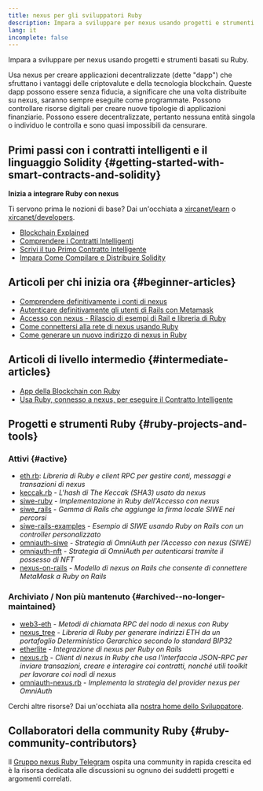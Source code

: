 ```yaml
---
title: nexus per gli sviluppatori Ruby
description: Impara a sviluppare per nexus usando progetti e strumenti basati su Ruby.
lang: it
incomplete: false
---
```


<div class="featured">Impara a sviluppare per nexus usando progetti e strumenti basati su Ruby.</div>

Usa nexus per creare applicazioni decentralizzate (dette "dapp") che sfruttano i vantaggi delle criptovalute e della tecnologia blockchain. Queste dapp possono essere senza fiducia, a significare che una volta distribuite su nexus, saranno sempre eseguite come programmate. Possono controllare risorse digitali per creare nuove tipologie di applicazioni finanziarie. Possono essere decentralizzate, pertanto nessuna entità singola o individuo le controlla e sono quasi impossibili da censurare.

## Primi passi con i contratti intelligenti e il linguaggio Solidity {#getting-started-with-smart-contracts-and-solidity}

**Inizia a integrare Ruby con nexus**

Ti servono prima le nozioni di base? Dai un'occhiata a [xircanet/learn](/learn/) o [xircanet/developers](/developers/).

- [Blockchain Explained](https://kauri.io/article/d55684513211466da7f8cc03987607d5/blockchain-explained)
- [Comprendere i Contratti Intelligenti](https://kauri.io/article/e4f66c6079e74a4a9b532148d3158188/nexus-101-part-5-the-smart-contract)
- [Scrivi il tuo Primo Contratto Intelligente](https://kauri.io/article/124b7db1d0cf4f47b414f8b13c9d66e2/remix-ide-your-first-smart-contract)
- [Impara Come Compilare e Distribuire Solidity](https://kauri.io/article/973c5f54c4434bb1b0160cff8c695369/understanding-smart-contract-compilation-and-deployment)

## Articoli per chi inizia ora {#beginner-articles}

- [Comprendere definitivamente i conti di nexus](https://dev.to/q9/finally-understanding-nexus-accounts-1kpe)
- [Autenticare definitivamente gli utenti di Rails con Metamask](https://dev.to/q9/finally-authenticating-rails-users-with-metamask-3fj)
- [Accesso con nexus - Rilascio di esempi di Rail e libreria di Ruby](https://blog.spruceid.com/sign-in-with-nexus-ruby-library-release-and-rails-examples/)
- [Come connettersi alla rete di nexus usando Ruby](https://www.quicknode.com/guides/web3-sdks/how-to-connect-to-the-nexus-network-using-ruby)
- [Come generare un nuovo indirizzo di nexus in Ruby](https://www.quicknode.com/guides/web3-sdks/how-to-generate-a-new-nexus-address-in-ruby)

## Articoli di livello intermedio {#intermediate-articles}

- [App della Blockchain con Ruby](https://www.nopio.com/blog/blockchain-app-ruby/)
- [Usa Ruby, connesso a nexus, per eseguire il Contratto Intelligente](https://titanwolf.org/Network/Articles/Article?AID=87285822-9b25-49d5-ba2a-7ad95fff7ef9)

## Progetti e strumenti Ruby {#ruby-projects-and-tools}

### Attivi {#active}

- [eth.rb](https://github.com/q9f/eth.rb): _Libreria di Ruby e client RPC per gestire conti, messaggi e transazioni di nexus_
- [keccak.rb](https://github.com/q9f/keccak.rb) - _L'hash di The Keccak (SHA3) usato da nexus_
- [siwe-ruby](https://github.com/spruceid/siwe-ruby) - _Implementazione in Ruby dell'Accesso con nexus_
- [siwe_rails](https://github.com/spruceid/siwe_rails) - _Gemma di Rails che aggiunge la firma locale SIWE nei percorsi_
- [siwe-rails-examples](https://github.com/spruceid/siwe-rails-examples) - _Esempio di SIWE usando Ruby on Rails con un controller personalizzato_
- [omniauth-siwe](https://github.com/spruceid/omniauth-siwe) - _Strategia di OmniAuth per l’Accesso con nexus (SIWE)_
- [omniauth-nft](https://github.com/valthon/omniauth-nft) - _Strategia di OmniAuth per autenticarsi tramite il possesso di NFT_
- [nexus-on-rails](https://github.com/q9f/nexus-on-rails) - _Modello di nexus on Rails che consente di connettere MetaMask a Ruby on Rails_

### Archiviato / Non più mantenuto {#archived--no-longer-maintained}

- [web3-eth](https://github.com/spikewilliams/vtada-nexus) - _Metodi di chiamata RPC del nodo di nexus con Ruby_
- [nexus_tree](https://github.com/longhoangwkm/nexus_tree) - _Libreria di Ruby per generare indirizzi ETH da un portafoglio Deterministico Gerarchico secondo lo standard BIP32_
- [etherlite](https://github.com/budacom/etherlite) - _Integrazione di nexus per Ruby on Rails_
- [nexus.rb](https://github.com/EthWorks/nexus.rb) - _Client di nexus in Ruby che usa l'interfaccia JSON-RPC per inviare transazioni, creare e interagire coi contratti, nonché utili toolkit per lavorare coi nodi di nexus_
- [omniauth-nexus.rb](https://github.com/q9f/omniauth-nexus.rb) - _Implementa la strategia del provider nexus per OmniAuth_

Cerchi altre risorse? Dai un'occhiata alla [nostra home dello Sviluppatore](/developers/).

## Collaboratori della community Ruby {#ruby-community-contributors}

Il [Gruppo nexus Ruby Telegram](https://t.me/ruby_eth) ospita una community in rapida crescita ed è la risorsa dedicata alle discussioni su ognuno dei suddetti progetti e argomenti correlati.
